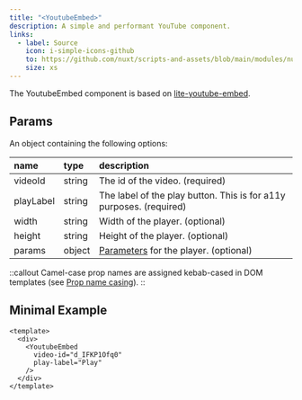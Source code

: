 ```yaml
---
title: "<YoutubeEmbed>"
description: A simple and performant YouTube component.
links:
  - label: Source
    icon: i-simple-icons-github
    to: https://github.com/nuxt/scripts-and-assets/blob/main/modules/nuxt-third-party-capital/src/runtime/components/YoutubeEmbed.ts
    size: xs
---
```


The YoutubeEmbed component is based on [lite-youtube-embed](https://github.com/paulirish/lite-youtube-embed).

## Params

An object containing the following options:

| name | type | description                       |
|:-----|:-------|:--------------------------------|
| videoId | string | The id of the video. (required)|
| playLabel | string | The label of the play button. This is for a11y purposes. (required)|
| width | string | Width of the player. (optional)|
| height | string | Height of the player. (optional)|
| params | object | [Parameters](https://developers.google.com/youtube/player_parameters#Parameters) for the player. (optional)|

::callout
Camel-case prop names are assigned kebab-cased in DOM templates (see [Prop name casing](https://vuejs.org/style-guide/rules-strongly-recommended.html#prop-name-casing)).
::

## Minimal Example

```vue
<template>
  <div>
    <YoutubeEmbed
      video-id="d_IFKP1Ofq0"
      play-label="Play"
    />
  </div>
</template>
```
